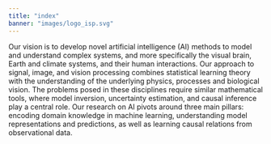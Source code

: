 ```yaml
---
title: "index"
banner: "images/logo_isp.svg"
---
```


Our vision is to develop novel artificial intelligence (AI) methods to model and understand complex systems, and more specifically the visual brain, Earth and climate systems, and their human interactions. Our approach to signal, image, and vision processing combines statistical learning theory with the understanding of the underlying physics, processes and biological vision. The problems posed in these disciplines require similar mathematical tools, where model inversion, uncertainty estimation, and causal inference play a central role. Our research on AI pivots around three main pillars: encoding domain knowledge in machine learning, understanding model representations and predictions, as well as learning causal relations from observational data.
